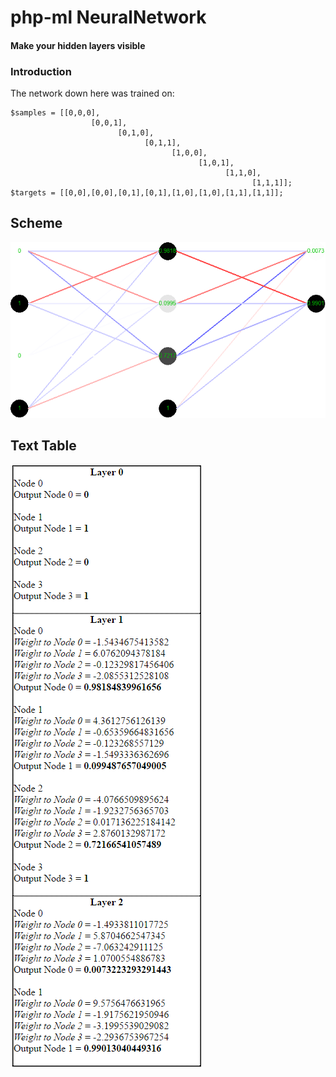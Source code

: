 # php-ml NeuralNetwork
#### Make your hidden layers visible
### Introduction
The network down here was trained on:
```
$samples = [[0,0,0],
                  [0,0,1],
                        [0,1,0],
                              [0,1,1],
                                    [1,0,0],
                                          [1,0,1],
                                                [1,1,0],
                                                      [1,1,1]];
$targets = [[0,0],[0,0],[0,1],[0,1],[1,0],[1,0],[1,1],[1,1]];
```
## Scheme
![Scheme](https://github.com/DEMAN714/php-ml-NeuralNetwork/raw/master/s%D1%81heme.png)
## Text Table
![Table](https://github.com/DEMAN714/php-ml-NeuralNetwork/raw/master/table.png)
